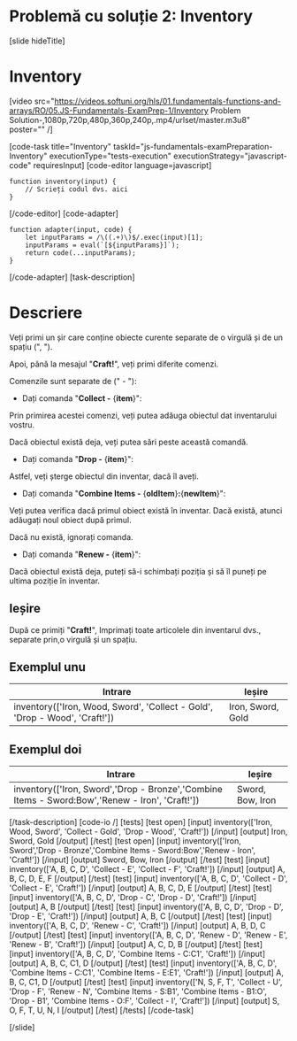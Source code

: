 # Problemă cu soluție 2: Inventory

[slide hideTitle]
# Inventory

[video src="https://videos.softuni.org/hls/01.fundamentals-functions-and-arrays/RO/05.JS-Fundamentals-ExamPrep-1/Inventory Problem Solution-,1080p,720p,480p,360p,240p,.mp4/urlset/master.m3u8" poster="" /]

[code-task title="Inventory" taskId="js-fundamentals-examPreparation-Inventory" executionType="tests-execution" executionStrategy="javascript-code" requiresInput]
[code-editor language=javascript]
```
function inventory(input) {
	// Scrieți codul dvs. aici
}
```
[/code-editor]
[code-adapter]
```
function adapter(input, code) {
    let inputParams = /\((.+)\)$/.exec(input)[1];
    inputParams = eval(`[${inputParams}]`);
    return code(...inputParams);
}
```
[/code-adapter]
[task-description]
# Descriere

Veți primi un șir care conține obiecte curente separate de o virgulă și de un spațiu \(", "\).

Apoi, până la mesajul "**Craft!**", veți primi diferite comenzi. 

Comenzile sunt separate de (" \- "):

* Dați comanda "**Collect -** \{**item**\}":

Prin primirea acestei comenzi, veți putea adăuga obiectul dat inventarului vostru.

Dacă obiectul există deja, veți putea sări peste această comandă. 

* Dați comanda "**Drop -** \{**item**\}": 

Astfel, veți șterge obiectul din inventar, dacă îl aveți. 

* Dați comanda "**Combine Items -** \{**oldItem**\}**:**\{**newItem**\}":

Veți putea verifica dacă primul obiect există în inventar. Dacă există, atunci adăugați noul obiect după primul.

Dacă nu există, ignorați comanda.

* Dați comanda "**Renew -** \{**item**\}":

Dacă obiectul există deja, puteți să-i schimbați poziția și să îl puneți pe ultima poziție în inventar. 


## Ieșire
După ce primiți "**Craft!**", Imprimați toate articolele din inventarul dvs., separate prin,o virgulă și un spațiu.

## Exemplul unu
|**Intrare**|**Ieșire** |
| --- | --- |
|inventory(['Iron, Wood, Sword', 'Collect - Gold', 'Drop - Wood', 'Craft!'])| Iron, Sword, Gold |

## Exemplul doi
|**Intrare**|**Ieșire** |
| --- | --- |
|inventory(['Iron, Sword','Drop - Bronze','Combine Items - Sword:Bow','Renew - Iron', 'Craft!'])| Sword, Bow, Iron|


[/task-description]
[code-io /]
[tests]
[test open]
[input]
inventory(['Iron, Wood, Sword', 'Collect - Gold', 'Drop - Wood', 'Craft!'])
[/input]
[output]
Iron, Sword, Gold
[/output]
[/test]
[test open]
[input]
inventory(['Iron, Sword','Drop - Bronze','Combine Items - Sword:Bow','Renew - Iron', 'Craft!'])
[/input]
[output]
Sword, Bow, Iron
[/output]
[/test]
[test]
[input]
inventory(['A, B, C, D', 'Collect - E', 'Collect - F', 'Craft!'])
[/input]
[output]
A, B, C, D, E, F
[/output]
[/test]
[test]
[input]
inventory(['A, B, C, D', 'Collect - D', 'Collect - E', 'Craft!'])
[/input]
[output]
A, B, C, D, E
[/output]
[/test]
[test]
[input]
inventory(['A, B, C, D', 'Drop - C', 'Drop - D', 'Craft!'])
[/input]
[output]
A, B
[/output]
[/test]
[test]
[input]
inventory(['A, B, C, D', 'Drop - D', 'Drop - E', 'Craft!'])
[/input]
[output]
A, B, C
[/output]
[/test]
[test]
[input]
inventory(['A, B, C, D', 'Renew - C', 'Craft!'])
[/input]
[output]
A, B, D, C
[/output]
[/test]
[test]
[input]
inventory(['A, B, C, D', 'Renew - D', 'Renew - E', 'Renew - B', 'Craft!'])
[/input]
[output]
A, C, D, B
[/output]
[/test]
[test]
[input]
inventory(['A, B, C, D', 'Combine Items - C:C1', 'Craft!'])
[/input]
[output]
A, B, C, C1, D
[/output]
[/test]
[test]
[input]
inventory(['A, B, C, D', 'Combine Items - C:C1', 'Combine Items - E:E1', 'Craft!'])
[/input]
[output]
A, B, C, C1, D
[/output]
[/test]
[test]
[input]
inventory(['N, S, F, T', 'Collect - U', 'Drop - F', 'Renew - N', 'Combine Items - S:B1', 'Combine Items - B1:O', 'Drop - B1', 'Combine Items - O:F', 'Collect - I', 'Craft!'])
[/input]
[output]
S, O, F, T, U, N, I
[/output]
[/test]
[/tests]
[/code-task]

[/slide]
